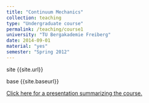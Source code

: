 ```yaml
---
title: "Continuum Mechanics"
collection: teaching
type: "Undergraduate course"
permalink: /teaching/course1
university: "TU Bergakademie Freiberg"
date: 2014-09-01
material: "yes"
semester: "Spring 2012"
---
```


<p> site {{site.url}} </p>

<p> base {{site.baseurl}} </p>

<a href="{{site.url}}/files/reviewlec.pdf" class="uline">Click here for a presentation summarizing the course. </a>
